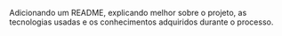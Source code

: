 Adicionando um README, explicando melhor sobre o projeto, as tecnologias usadas e os conhecimentos adquiridos durante o processo. 